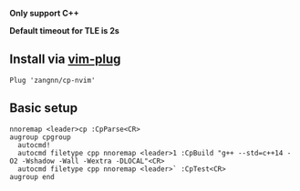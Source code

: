 **Only support C++**

**Default timeout for TLE is 2s**

## Install via [vim-plug](https://github.com/junegunn/vim-plug)

```
Plug 'zangnn/cp-nvim'
```

## Basic setup

```
nnoremap <leader>cp :CpParse<CR>
augroup cpgroup
  autocmd!
  autocmd filetype cpp nnoremap <leader>1 :CpBuild "g++ --std=c++14 -O2 -Wshadow -Wall -Wextra -DLOCAL"<CR>
  autocmd filetype cpp nnoremap <leader>` :CpTest<CR>
augroup end
```

